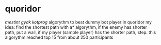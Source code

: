 # quoridor
*mestint gyak kotprog*
algorythm to beat dummy bot player in quoridor
my idea:
find the shortest path with a* algorythm, if the enemy has shorter path, put a wall, if my player (sample player) has the shorter path, step.
this algorythm reached top 15 from about 250 participants
